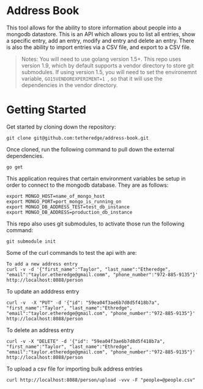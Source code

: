 Address Book
============

This tool allows for the ability to store information about people into a mongodb datastore. This is an API which allows you to list all entries, show a specific entry, add an entry, modify and entry and delete an entry.  There is also the ability to import entries via a CSV file, and export to a CSV file.

>Notes:
>You will need to use golang version 1.5+. This repo uses
version 1.9, which by default supports a vendor directory to
store git submodules.  If using version 1.5, you will need
to set the environemnt variable, `GO15VENDOREXPERIMENT=1 `, so
that it will use the dependencies in the vendor directory.

Getting Started
====

Get started by cloning down the repository:
```shell
git clone git@github.com:tetheredge/address-book.git
```
Once cloned, run the following command to pull down the external dependencies.
```shell
go get
```

This application requires that certain environment variables be setup in order to connect to the mongodb database. They are as follows:
```shell
export MONGO_HOST=name_of_mongo_host
export MONGO_PORT=port_mongo_is_running_on
export MONGO_DB_ADDRESS_TEST=test_db_instance
export MONGO_DB_ADDRESS=production_db_instance
```

This repo also uses git submodules, to activate those run the following command:
```shell
git submodule init
```

Some of the curl commands to test the api with are:
```shell
To add a new address entry
curl -v -d '{"first_name":"Taylor", "last_name":"Etheredge", "email":"taylor.etheredge@gmail.comm", "phone_number":"972-885-9135"}' http://localhost:8088/person
```
To update an adddress entry
```shell
curl -v  -X "PUT" -d '{"id": "59ea04f3ae6b7d8d5f418b7a", "first_name":"Taylor", "last_name":"Ethredge", "email":"taylor.etheredge@gmail.com", "phone_number":"972-885-9135"}' http://localhost:8088/person
```
To delete an address entry
```shell
curl -v -X "DELETE" -d '{"id": "59ea04f3ae6b7d8d5f418b7a", "first_name":"Taylor", "last_name":"Ethredge", "email":"taylor.etheredge@gmail.com", "phone_number":"972-885-9135"}' http://localhost:8088/person
```
To upload a csv file for importing bulk address entries
```shell
curl http://localhost:8088/person/upload -vvv -F "people=@people.csv"
```

